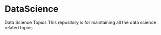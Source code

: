 # DataScience
Data Science Topics
This repository is for maintaining all the data science related topics
